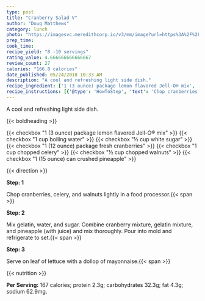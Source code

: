 ```yaml
---
type: post
title: "Cranberry Salad V"
author: "Doug Matthews"
category: lunch
photo: "https://imagesvc.meredithcorp.io/v3/mm/image?url=https%3A%2F%2Fimages.media-allrecipes.com%2Fuserphotos%2F723279.jpg"
prep_time: 
cook_time: 
recipe_yield: "8 -10 servings"
rating_value: 4.666666666666667
review_count: 27
calories: "166.8 calories"
date_published: 05/24/2018 10:33 AM
description: "A cool and refreshing light side dish."
recipe_ingredient: ['1 (3 ounce) package lemon flavored Jell-O® mix', '1 cup boiling water', '½ cup white sugar', '1 (12 ounce) package fresh cranberries', '1 cup chopped celery', '½ cup chopped walnuts', '1 (15 ounce) can crushed pineapple']
recipe_instructions: [{'@type': 'HowToStep', 'text': 'Chop cranberries, celery, and walnuts lightly in a food processor.\n'}, {'@type': 'HowToStep', 'text': 'Mix gelatin, water, and sugar. Combine cranberry mixture, gelatin mixture, and pineapple (with juice) and mix thoroughly. Pour into mold and refrigerate to set.\n'}, {'@type': 'HowToStep', 'text': 'Serve on leaf of lettuce with a dollop of mayonnaise.\n'}]
---
```


A cool and refreshing light side dish. 

{{< boldheading >}}

{{< checkbox "1 (3 ounce) package lemon flavored Jell-O® mix" >}}
{{< checkbox "1 cup boiling water" >}}
{{< checkbox "½ cup white sugar" >}}
{{< checkbox "1 (12 ounce) package fresh cranberries" >}}
{{< checkbox "1 cup chopped celery" >}}
{{< checkbox "½ cup chopped walnuts" >}}
{{< checkbox "1 (15 ounce) can crushed pineapple" >}}


{{< direction >}}

**Step: 1**

Chop cranberries, celery, and walnuts lightly in a food processor.{{< span >}}

**Step: 2**

Mix gelatin, water, and sugar. Combine cranberry mixture, gelatin mixture, and pineapple (with juice) and mix thoroughly. Pour into mold and refrigerate to set.{{< span >}}

**Step: 3**

Serve on leaf of lettuce with a dollop of mayonnaise.{{< span >}}

{{< nutrition >}}

**Per Serving:** 167 calories; protein 2.3g; carbohydrates 32.3g; fat 4.3g; sodium 62.9mg.